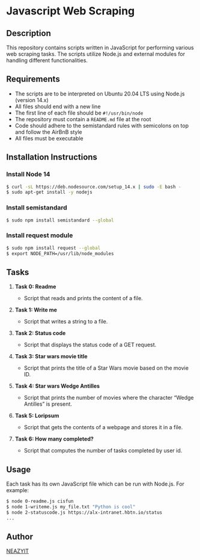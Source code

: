 # Javascript Web Scraping

## Description
This repository contains scripts written in JavaScript for performing various web scraping tasks. The scripts utilize Node.js and external modules for handling different functionalities.

## Requirements
- The scripts are to be interpreted on Ubuntu 20.04 LTS using Node.js (version 14.x)
- All files should end with a new line
- The first line of each file should be `#!/usr/bin/node`
- The repository must contain a `README.md` file at the root
- Code should adhere to the semistandard rules with semicolons on top and follow the AirBnB style
- All files must be executable

## Installation Instructions
### Install Node 14
```bash
$ curl -sL https://deb.nodesource.com/setup_14.x | sudo -E bash -
$ sudo apt-get install -y nodejs
```

### Install semistandard
```bash
$ sudo npm install semistandard --global
```

### Install request module
```bash
$ sudo npm install request --global
$ export NODE_PATH=/usr/lib/node_modules
```

## Tasks
1. **Task 0: Readme**
   - Script that reads and prints the content of a file.

2. **Task 1: Write me**
   - Script that writes a string to a file.

3. **Task 2: Status code**
   - Script that displays the status code of a GET request.

4. **Task 3: Star wars movie title**
   - Script that prints the title of a Star Wars movie based on the movie ID.

5. **Task 4: Star wars Wedge Antilles**
   - Script that prints the number of movies where the character “Wedge Antilles” is present.

6. **Task 5: Loripsum**
   - Script that gets the contents of a webpage and stores it in a file.

7. **Task 6: How many completed?**
   - Script that computes the number of tasks completed by user id.

## Usage
Each task has its own JavaScript file which can be run with Node.js. For example:
```bash
$ node 0-readme.js cisfun
$ node 1-writeme.js my_file.txt "Python is cool"
$ node 2-statuscode.js https://alx-intranet.hbtn.io/status
...
```

## Author
[NEAZYIT](https://github.com/NEAZYIT)
